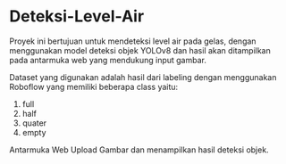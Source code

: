 # Deteksi-Level-Air

Proyek ini bertujuan untuk mendeteksi level air pada gelas, dengan menggunakan model deteksi objek YOLOv8 dan hasil akan ditampilkan pada antarmuka web yang mendukung input gambar.

Dataset yang digunakan adalah hasil dari labeling dengan menggunakan Roboflow yang memiliki beberapa class yaitu: 
1. full
2. half
3. quater
4. empty

Antarmuka Web Upload Gambar dan menampilkan hasil deteksi objek.


